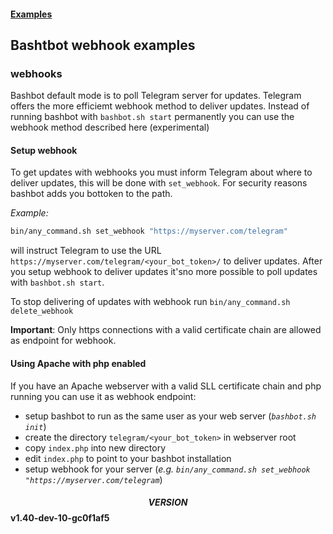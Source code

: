 #### [Examples](../README.md)

## Bashtbot webhook examples

### webhooks

Bashbot default mode is to poll Telegram server for updates. Telegram offers the more efficiemt webhook method to deliver updates.
Instead of running bashbot with `bashbot.sh start` permanently you can use the webhook method described here (experimental)

#### Setup webhook

To get updates with webhooks you must inform Telegram about where to deliver updates, this will be done with `set_webhook`.
For security reasons bashbot adds you bottoken to the path.

*Example:*

```bash
bin/any_command.sh set_webhook "https://myserver.com/telegram"
```

will instruct Telegram to use the URL `https://myserver.com/telegram/<your_bot_token>/` to deliver updates.
After you setup webhook to deliver updates it'sno more possible to poll updates with `bashbot.sh start`.

To stop delivering of updates with webhook run `bin/any_command.sh delete_webhook`


**Important**: Only https connections with a valid certificate chain are allowed as endpoint for webhook.

#### Using Apache with php enabled

If you have an Apache webserver with a valid SLL certificate chain and php running you can use it as webhook endpoint:

- setup bashbot to run as the same user as your web server (_`bashbot.sh init`_)
- create the directory `telegram/<your_bot_token>` in webserver root
- copy `index.php` into new directory
- edit `index.php` to point to your bashbot installation
- setup webhook for your server (_e.g. `bin/any_command.sh set_webhook "https://myserver.com/telegram`_)


#### $$VERSION$$ v1.40-dev-10-gc0f1af5


